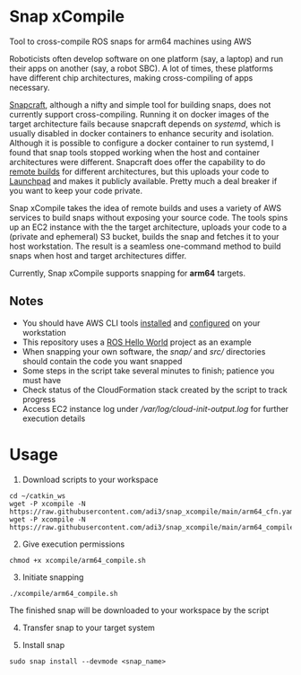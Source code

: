 # Snap xCompile
Tool to cross-compile ROS snaps for arm64 machines using AWS

Roboticists often develop software on one platform (say, a laptop) and run their apps on another (say, a robot SBC). A lot of times, these platforms have different chip architectures, making cross-compiling of apps necessary.

[Snapcraft](https://snapcraft.io/), although a nifty and simple tool for building snaps, does not currently support cross-compiling. Running it on docker images of the target architecture fails because snapcraft depends on _systemd_, which is usually disabled in docker containers to enhance security and isolation. Although it is possible to configure a docker container to run systemd, I found that snap tools stopped working when the host and container architectures were different. Snapcraft does offer the capability to do [remote builds](https://snapcraft.io/docs/remote-build) for different architectures, but this uploads your code to [Launchpad](https://launchpad.net/) and makes it publicly available. Pretty much a deal breaker if you want to keep your code private.

Snap xCompile takes the idea of remote builds and uses a variety of AWS services to build snaps without exposing your source code. The tools spins up an EC2 instance with the the target architecture, uploads your code to a (private and ephemeral) S3 bucket, builds the snap and fetches it to your host workstation. The result is a seamless one-command method to build snaps when host and target architectures differ.

Currently, Snap xCompile supports snapping for **arm64** targets.

## Notes
* You should have AWS CLI tools [installed](https://docs.aws.amazon.com/cli/latest/userguide/install-cliv2.html) and [configured](https://docs.aws.amazon.com/cli/latest/userguide/cli-configure-quickstart.html) on your workstation
* This repository uses a [ROS Hello World](https://github.com/adi3/rospy_hello_world) project as an example
* When snapping your own software, the _snap/_ and _src/_ directories should contain the code you want snapped
* Some steps in the script take several minutes to finish; patience you must have
* Check status of the CloudFormation stack created by the script to track progress
* Access EC2 instance log under _/var/log/cloud-init-output.log_ for further execution details

# Usage

1. Download scripts to your workspace
  ```
  cd ~/catkin_ws
  wget -P xcompile -N https://raw.githubusercontent.com/adi3/snap_xcompile/main/arm64_cfn.yaml
  wget -P xcompile -N https://raw.githubusercontent.com/adi3/snap_xcompile/main/arm64_compile.sh
  ```
  
2. Give execution permissions
  ```
  chmod +x xcompile/arm64_compile.sh
  ```
  
3. Initiate snapping
  ```
  ./xcompile/arm64_compile.sh
  ```

The finished snap will be downloaded to your workspace by the script

4. Transfer snap to your target system

5. Install snap
  ```
  sudo snap install --devmode <snap_name>
  ```
